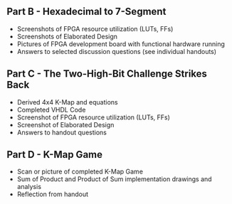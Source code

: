 ## Part B - Hexadecimal to 7-Segment
- Screenshots of FPGA resource utilization (LUTs, FFs) 
- Screenshots of Elaborated Design 
- Pictures of FPGA development board with functional hardware running 
- Answers to selected discussion questions (see individual handouts) 

## Part C - The Two-High-Bit Challenge Strikes Back
- Derived 4x4 K-Map and equations 
- Completed VHDL Code 
- Screenshot of FPGA resource utilization (LUTs, FFs) 
- Screenshot of Elaborated Design 
- Answers to handout questions

## Part D - K-Map Game
- Scan or picture of completed K-Map Game 
- Sum of Product and Product of Sum implementation drawings and analysis 
- Reflection from handout